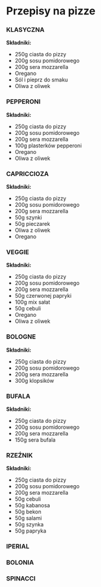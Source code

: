 # Przepisy na pizze

### KLASYCZNA

**Składniki:**
- 250g ciasta do pizzy
- 200g sosu pomidorowego
- 200g sera mozzarella
- Oregano
- Sól i pieprz do smaku
- Oliwa z oliwek

### PEPPERONI

**Składniki:**
- 250g ciasta do pizzy
- 200g sosu pomidorowego
- 200g sera mozzarella
- 100g plasterków pepperoni
- Oregano
- Oliwa z oliwek

### CAPRICCIOZA

**Składniki:**
- 250g ciasta do pizzy
- 200g sosu pomidorowego
- 200g sera mozzarella
- 50g szynki
- 50g pieczarek
- Oliwa z oliwek
- Oregano

### VEGGIE

**Składniki:**
- 250g ciasta do pizzy
- 200g sosu pomidorowego
- 200g sera mozzarella
- 50g czerwonej papryki
- 100g mix sałat
- 50g cebuli
- Oregano
- Oliwa z oliwek

### BOLOGNE

**Składniki:**
- 250g ciasta do pizzy
- 200g sosu pomidorowego
- 200g sera mozzarella
- 300g klopsików

### BUFALA

**Składniki:**
- 250g ciasta do pizzy
- 200g sosu pomidorowego
- 200g sera mozzarella
- 150g sera bufala

### RZEŹNIK

**Składniki:**
- 250g ciasta do pizzy
- 200g sosu pomidorowego
- 200g sera mozzarella
- 50g cebuli
- 50g kabanosa
- 50g bekon
- 50g salami
- 50g szynka
- 50g papryka

### IPERIAL

### BOLONIA

### SPINACCI
